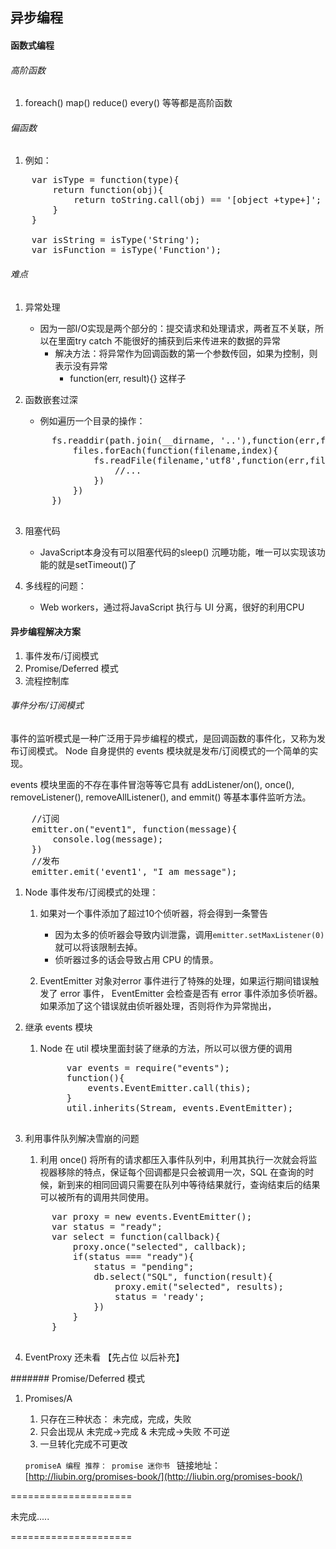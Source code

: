 ## 异步编程

#### 函数式编程

###### 高阶函数
1. foreach() map() reduce() every() 等等都是高阶函数

###### 偏函数
1. 例如：

<pre>
	var isType = function(type){
		return function(obj){
			return toString.call(obj) == '[object +type+]';
		}
	}
	
	var isString = isType('String');
	var isFunction = isType('Function');
</pre>

###### 难点

1. 异常处理

	* 因为一部I/O实现是两个部分的：提交请求和处理请求，两者互不关联，所以在里面try catch 不能很好的捕获到后来传进来的数据的异常
		* 解决方法：将异常作为回调函数的第一个参数传回，如果为控制，则表示没有异常
			* function(err, result){}  这样子
			
2. 函数嵌套过深

	* 例如遍历一个目录的操作：
	<pre>
		fs.readdir(path.join(__dirname, '..'),function(err,files){
			files.forEach(function(filename,index){
				fs.readFile(filename,'utf8',function(err,file){
					//...
				})
			})
		})
	</pre>

3. 阻塞代码

	* JavaScript本身没有可以阻塞代码的sleep() 沉睡功能，唯一可以实现该功能的就是setTimeout()了
	
4. 多线程的问题：

	* Web workers，通过将JavaScript 执行与 UI 分离，很好的利用CPU
	
	
#### 异步编程解决方案

1. 事件发布/订阅模式
2. Promise/Deferred 模式
3. 流程控制库

###### 事件分布/订阅模式

事件的监听模式是一种广泛用于异步编程的模式，是回调函数的事件化，又称为发布订阅模式。 Node 自身提供的 events 模块就是发布/订阅模式的一个简单的实现。

events 模块里面的不存在事件冒泡等等它具有 addListener/on(), once(), removeListener(), removeAllListener(), and emmit() 等基本事件监听方法。

<pre>
	//订阅
	emitter.on("event1", function(message){
		console.log(message);
	})
	//发布
	emitter.emit('event1', "I am message");
</pre>
	
1. Node 事件发布/订阅模式的处理：

	1. 如果对一个事件添加了超过10个侦听器，将会得到一条警告
		* 因为太多的侦听器会导致内训泄露，调用<code>emitter.setMaxListener(0)</code> 就可以将该限制去掉。
		* 侦听器过多的话会导致占用 CPU 的情景。
		
	2. EventEmitter 对象对error 事件进行了特殊的处理，如果运行期间错误触发了 error 事件， EventEmitter 会检查是否有 error 事件添加多侦听器。如果添加了这个错误就由侦听器处理，否则将作为异常抛出，
	
2. 继承 events 模块

	1. Node 在 util 模块里面封装了继承的方法，所以可以很方便的调用
		<pre>
			var events = require("events");
			function(){
				events.EventEmitter.call(this);
			}
			util.inherits(Stream, events.EventEmitter);
		</pre>
		
3. 利用事件队列解决雪崩的问题

	1. 利用 once() 将所有的请求都压入事件队列中，利用其执行一次就会将监视器移除的特点，保证每个回调都是只会被调用一次，SQL 在查询的时候，新到来的相同回调只需要在队列中等待结果就行，查询结束后的结果可以被所有的调用共同使用。
	<pre>
		var proxy = new events.EventEmitter();
		var status = "ready";
		var select = function(callback){
			proxy.once("selected", callback);
			if(status === "ready"){
				status = "pending";
				db.select("SQL", function(result){
					proxy.emit("selected", results);
					status = 'ready';
				})
			}
		}
	</pre>
	
4. EventProxy 还未看 【先占位 以后补充】

####### Promise/Deferred 模式
1. Promises/A 

	1. 只存在三种状态： 未完成，完成，失败
	2. 只会出现从 未完成->完成 & 未完成->失败 不可逆
	3. 一旦转化完成不可更改
	
	``promiseA 编程 推荐： promise 迷你书
	``
	链接地址：[http://liubin.org/promises-book/](http://liubin.org/promises-book/) 	
	
	
	
=====================

未完成.....

=====================
